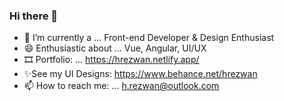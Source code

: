 ### Hi there 👋

- 🔭 I’m currently a ... Front-end Developer & Design Enthusiast
- 😄 Enthusiastic about ... Vue, Angular, UI/UX
- 🎞 Portfolio: ... https://hrezwan.netlify.app/
- ✨See my UI Designs: https://www.behance.net/hrezwan
- 📫 How to reach me: ... h.rezwan@outlook.com
